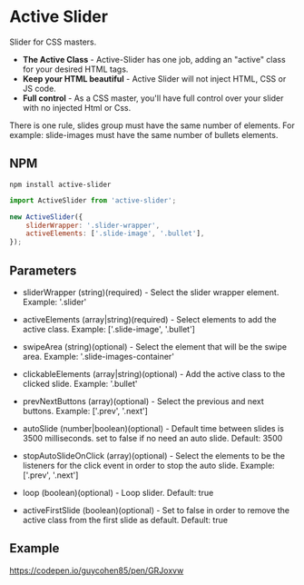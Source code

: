 # Active Slider
Slider for CSS masters.

- **The Active Class** - Active-Slider has one job, adding an "active" class for your desired HTML tags.
- **Keep your HTML beautiful** - Active Slider will not inject HTML, CSS or JS code.
- **Full control** - As a CSS master, you'll have full control over your slider with no injected Html or Css.

There is one rule, slides group must have the same number of elements.
For example: slide-images must have the same number of bullets elements.


## NPM

```
npm install active-slider
```

```javascript
import ActiveSlider from 'active-slider';

new ActiveSlider({
    sliderWrapper: '.slider-wrapper', 
    activeElements: ['.slide-image', '.bullet'],
}); 

```

## Parameters
- sliderWrapper
(string)(required) - Select the slider wrapper element.
Example: '.slider'
    
- activeElements
(array|string)(required) - Select elements to add the active class.
Example: ['.slide-image', '.bullet']
    
- swipeArea
(string)(optional) - Select the element that will be the swipe area.
Example: '.slide-images-container'

- clickableElements
(array|string)(optional) -  Add the active class to the clicked slide.
Example: '.bullet'

- prevNextButtons
(array)(optional) - Select the previous and next buttons.
Example: ['.prev', '.next']

- autoSlide
(number|boolean)(optional)  - Default time between slides is 3500 milliseconds. set to false if no need an auto slide.
Default: 3500

- stopAutoSlideOnClick
(array)(optional) - Select the elements to be the listeners for the click event in order to stop the auto slide.
Example: ['.prev', '.next']

- loop
(boolean)(optional) - Loop slider.
Default: true

- activeFirstSlide
(boolean)(optional) - Set to false in order to remove the active class from the first slide as default.
Default: true

## Example
https://codepen.io/guycohen85/pen/GRJoxvw
